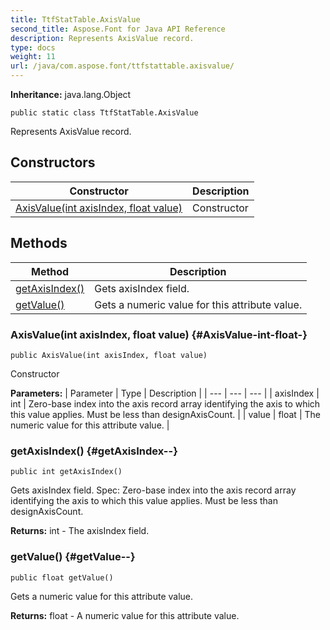 ```yaml
---
title: TtfStatTable.AxisValue
second_title: Aspose.Font for Java API Reference
description: Represents AxisValue record.
type: docs
weight: 11
url: /java/com.aspose.font/ttfstattable.axisvalue/
---
```

**Inheritance:**
java.lang.Object
```
public static class TtfStatTable.AxisValue
```

Represents AxisValue record.
## Constructors

| Constructor | Description |
| --- | --- |
| [AxisValue(int axisIndex, float value)](#AxisValue-int-float-) | Constructor |
## Methods

| Method | Description |
| --- | --- |
| [getAxisIndex()](#getAxisIndex--) | Gets axisIndex field. |
| [getValue()](#getValue--) | Gets a numeric value for this attribute value. |
### AxisValue(int axisIndex, float value) {#AxisValue-int-float-}
```
public AxisValue(int axisIndex, float value)
```


Constructor

**Parameters:**
| Parameter | Type | Description |
| --- | --- | --- |
| axisIndex | int | Zero-base index into the axis record array identifying the axis to which this value applies. Must be less than designAxisCount. |
| value | float | The numeric value for this attribute value. |

### getAxisIndex() {#getAxisIndex--}
```
public int getAxisIndex()
```


Gets axisIndex field. Spec: Zero-base index into the axis record array identifying the axis to which this value applies. Must be less than designAxisCount.

**Returns:**
int - The axisIndex field.
### getValue() {#getValue--}
```
public float getValue()
```


Gets a numeric value for this attribute value.

**Returns:**
float - A numeric value for this attribute value.
